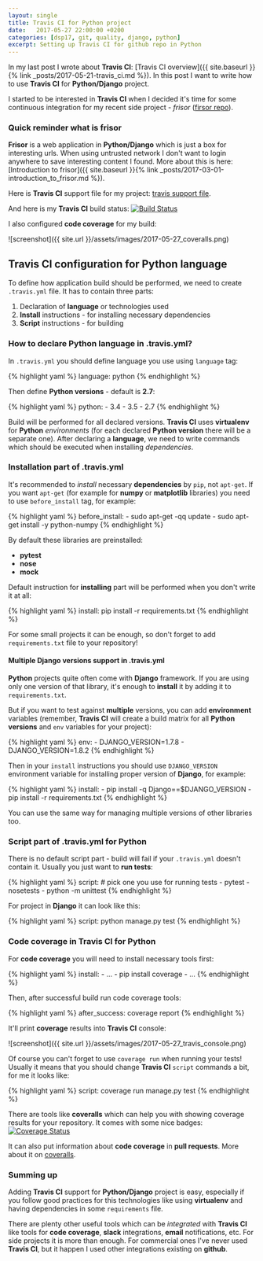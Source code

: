 ```yaml
---
layout: single
title: Travis CI for Python project
date:   2017-05-27 22:00:00 +0200
categories: [dsp17, git, quality, django, python]
excerpt: Setting up Travis CI for github repo in Python
---
```


In my last post I wrote about **Travis CI**:
[Travis CI overview]({{ site.baseurl }}{% link _posts/2017-05-21-travis_ci.md %}).
In this post I want to write how to use **Travis CI** for **Python/Django** project.

I started to be interested in **Travis CI** when I decided it's time for
some continuous integration for my recent side project -
*frisor* ([firsor repo](https://github.com/vevurka/frisor)).

### Quick reminder what is **frisor**

**Frisor** is a web application in **Python/Django** which is just a box for interesting urls. When using untrusted network
I don't want to login anywhere to save interesting content I found. More about this is here:
[Introduction to frisor]({{ site.baseurl }}{% link _posts/2017-03-01-introduction_to_frisor.md %}).

Here is **Travis CI** support file for my project:
[travis support file](https://github.com/vevurka/frisor/blob/master/.travis.yml).

And here is my **Travis CI** build status:
[![Build Status](https://travis-ci.org/vevurka/frisor.svg?branch=master)](https://travis-ci.org/vevurka/frisor)

I also configured **code coverage** for my build:

![screenshot]({{ site.url }}/assets/images/2017-05-27_coveralls.png)

## Travis CI configuration for Python language

To define how application build should be performed,
we need to create `.travis.yml` file. It has to contain three parts:
1. Declaration of **language** or technologies used
2. **Install** instructions - for installing necessary dependencies
3. **Script** instructions - for building

### How to declare Python language in .travis.yml?

In `.travis.yml` you should define language you use using `language` tag:

{% highlight yaml %}
    language: python
{% endhighlight %}

Then define **Python versions** - default is **2.7**:

{% highlight yaml %}
    python:
        - 3.4
        - 3.5
        - 2.7
{% endhighlight %}

Build will be performed for all declared versions. **Travis CI** uses **virtualenv**
for **Python** *environments*
(for each declared **Python version** there will be a separate one).
After declaring a **language**, we need to write commands which should be executed when
installing *dependencies*.

### Installation part of .travis.yml

It's recommended to *install* necessary **dependencies** by `pip`, not `apt-get`.
If you want `apt-get` (for example for **numpy** or **matplotlib** libraries) you need to
use `before_install` tag, for example:

{% highlight yaml %}
    before_install:
      - sudo apt-get -qq update
      - sudo apt-get install -y python-numpy
{% endhighlight %}

By default these libraries are preinstalled:
* **pytest**
* **nose**
* **mock**

Default instruction for **installing** part will be performed when
you don't write it at all:

{% highlight yaml %}
    install: pip install -r requirements.txt
{% endhighlight %}

For some small projects it can be enough, so don't forget to add `requirements.txt` file
to your repository!

#### Multiple Django versions support in .travis.yml

**Python** projects quite often come with **Django** framework. If you are using only
one version of that library, it's enough to **install** it by adding it
to `requirements.txt`.

But if you want to test against **multiple** versions,
you can add **environment** variables (remember, **Travis CI** will create a build
matrix for all **Python versions** and `env` variables for your project):

{% highlight yaml %}
    env:
      - DJANGO_VERSION=1.7.8
      - DJANGO_VERSION=1.8.2
{% endhighlight %}

Then in your `install` instructions you should use `DJANGO_VERSION` environment variable
for installing proper version of **Django**, for example:

{% highlight yaml %}
    install:
      - pip install -q Django==$DJANGO_VERSION
      - pip install -r requirements.txt
{% endhighlight %}

You can use the same way for managing multiple versions of other libraries too.

### Script part of .travis.yml for Python

There is no default script part - build will fail if your `.travis.yml` doesn't contain it.
Usually you just want to **run tests**:

{% highlight yaml %}
    script: # pick one you use for running tests
        - pytest
        - nosetests
        - python -m unittest
{% endhighlight %}

For project in **Django** it can look like this:

{% highlight yaml %}
    script: python manage.py test
{% endhighlight %}

### Code coverage in Travis CI for Python

For **code coverage** you will need to install necessary tools first:

{% highlight yaml %}
    install:
      - ...
      - pip install coverage
      - ...
{% endhighlight %}

Then, after successful build run code coverage tools:

{% highlight yaml %}
    after_success: coverage report
{% endhighlight %}

It'll print **coverage** results into **Travis CI** console:

![screenshot]({{ site.url }}/assets/images/2017-05-27_travis_console.png)

Of course you can't forget to use `coverage run` when running your tests!
Usually it means that you should change **Travis CI** `script` commands a bit, for me
it looks like:

{% highlight yaml %}
    script: coverage run manage.py test
{% endhighlight %}

There are tools
like **coveralls** which can help you with showing coverage results for your
repository. It comes with some nice badges:
[![Coverage Status](https://coveralls.io/repos/github/vevurka/frisor/badge.svg?branch=master)](https://coveralls.io/github/vevurka/frisor?branch=master)

It can also put information about **code coverage** in **pull requests**.
More about it on [coveralls](https://coveralls.io/).

### Summing up

Adding **Travis CI** support for **Python/Django** project is easy, especially
if you follow good practices for this technologies like using
**virtualenv** and having dependencies in some `requirements` file.

There are plenty other useful tools which can be *integrated* with
**Travis CI** like tools for **code coverage**, **slack** integrations,
**email** notifications, etc. For side projects it is more than enough.
For commercial ones I've never used **Travis CI**, but it happen I used other
integrations existing on **github**.
